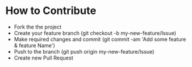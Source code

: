 # How to Contribute
   - Fork the the project
   - Create your feature branch (git checkout -b my-new-feature/Issue)
   - Make required changes and commit (git commit -am 'Add some feature & feature Name')
   - Push to the branch (git push origin my-new-feature/Issue)
   - Create new Pull Request
